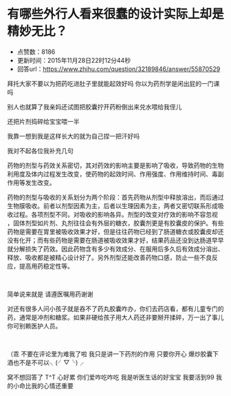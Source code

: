 # 有哪些外行人看来很蠢的设计实际上却是精妙无比？
- 点赞数：8186
- 更新时间：2015年11月28日22时12分44秒
- 回答url：https://www.zhihu.com/question/32189846/answer/55870529
<body>
 <p data-pid="xFBD2gdO">拜托大家不要以为把药吃进肚子里就能起效好吗 你以为药剂学是闲出屁的一门课吗</p>
 <p data-pid="tgZniqlH">别人也就算了我亲妈还试图把胶囊拧开药粉倒出来兑水喂给我侄儿</p>
 <p data-pid="BT87xLVa">还把片剂捣碎给宝宝喂一半</p>
 <p data-pid="8gESRfS3">我靠一想到我是这样长大的就为自己捏一把汗好吗</p>
 <p data-pid="hapdqrlH">我对不起各位我补充几句</p>
 <p data-pid="wI8Gtxux">药物的剂型与药效关系密切，其对药效的影响主要是影响了吸收，导致药物的生物利用度及体内过程发生改变，使药物的起效时间、作用强度、作用维持时间、毒副作用等发生改变。</p>
 <p data-pid="XQ7OuB6i">药物的剂型与吸收的关系划分为两个阶段：首先药物从剂型中释放溶出，而后通过生物膜吸收。前者以剂型因素为主，后者以生理因素为主，两者又密切联系形成吸收过程。各项剂型不同，对吸收的影响各异。剂型的改变对疗效的影响不容忽视 ，固体剂型如片剂、丸剂往往会有外层的糖衣，胶囊剂更是有胶囊皮的保护。有些药物是需要在胃里被吸收效果才好，但是往往药物已经到了肠道糖衣或胶囊皮却还没有化开；而有些药物是需要在肠道被吸收效果才好，结果药品还没到达肠道早早就分解损失了药效。因此药物含有多少有效成分、在服用后多久后有效成分溶出、释放、吸收都是被精心设计好了。另外剂型还能改善药物口感，防止一些不良反应，提高用药稳定性等。</p>
 <br>
 <p data-pid="TlWWSdeV">简单说来就是 请遵医嘱用药谢谢</p>
 <p data-pid="wkBYiIK9">对还有很多人问小孩子就是吞不了药丸胶囊咋办，你们去药店看，都有儿童专门的药，通常是冲剂和糖浆。如果非硬给孩子用大人药还非要掰开揉碎，万一出了事儿你可别赖医护人员。</p>
 <br>
 <p data-pid="DCcvwIWy">（乖 不要在评论里为难我了啦 我只是讲一下药剂的作用 只要你开心 爆炒胶囊下酒也不是不可以╮(╯▽╰)╭</p>
 <p data-pid="GdKZ4mmF">窝不想回答了 T^T 心好累 你们爱咋吃咋吃 我是听医生话的好宝宝 我要活到99 我的小命比我的心情还重要</p>
</body>